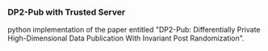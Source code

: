 ### DP2-Pub with Trusted Server

python implementation of the paper entitled "DP2-Pub: Differentially Private High-Dimensional Data Publication With Invariant Post Randomization".
